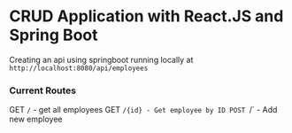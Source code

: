 # CRUD Application with React.JS and Spring Boot

Creating an api using springboot running locally at `http://localhost:8080/api/employees` 

### Current Routes

GET `/` - get all employees
GET `/{id} - Get employee by ID
POST `/` - Add new employee
